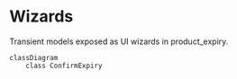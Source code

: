 # Wizards

Transient models exposed as UI wizards in product_expiry.

```mermaid
classDiagram
    class ConfirmExpiry
```
